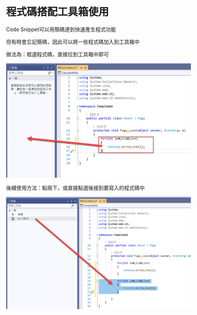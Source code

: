 # 程式碼搭配工具箱使用

Code Snippet可以用簡碼達到快速產生程式功能

但有時會忘記簡碼，因此可以將一些程式碼加入到工具箱中

做法為：框選程式碼，直接拉到工具箱中即可

![](../../.gitbook/assets/image%20%28478%29.png)



後續使用方法：點兩下，或直接點選後接到要寫入的程式碼中

![](../../.gitbook/assets/image%20%28475%29.png)

